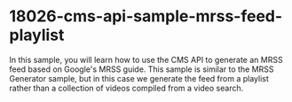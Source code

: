 # 18026-cms-api-sample-mrss-feed-playlist
In this sample, you will learn how to use the CMS API to generate an MRSS feed based on Google's MRSS guide. This sample is similar to the MRSS Generator sample, but in this case we generate the feed from a playlist rather than a collection of videos compiled from a video search.
